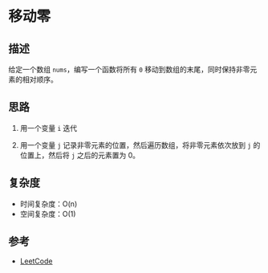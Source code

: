 # 移动零

## 描述

给定一个数组 `nums`，编写一个函数将所有 `0` 移动到数组的末尾，同时保持非零元素的相对顺序。

## 思路
1. 用一个变量 `i` 迭代

2. 用一个变量 `j` 记录非零元素的位置，然后遍历数组，将非零元素依次放到 `j` 的位置上，然后将 `j` 之后的元素置为 0。

## 复杂度

- 时间复杂度：O(n)
- 空间复杂度：O(1)

## 参考

- [LeetCode](https://leetcode-cn.com/problems/move-zeroes/)

